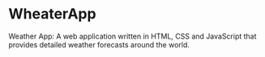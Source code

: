 # WheaterApp
Weather App: A web application written in HTML, CSS and JavaScript that provides detailed weather forecasts around the world.
